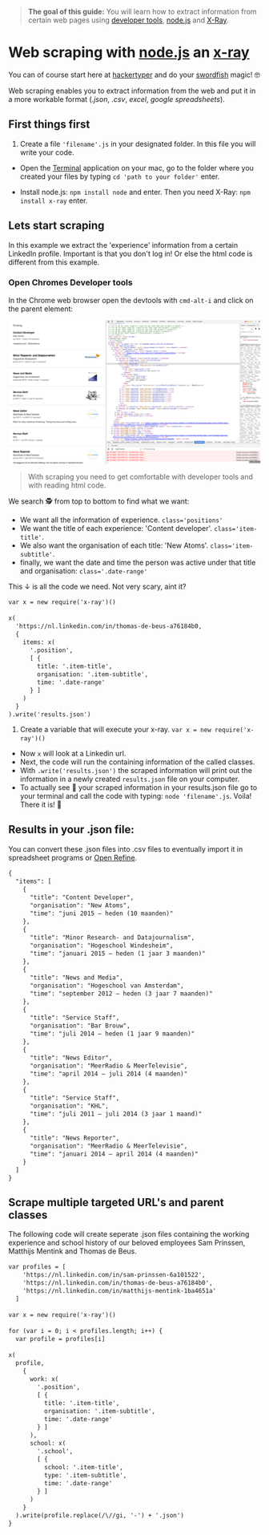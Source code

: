 > **The goal of this guide:** You will learn how to extract information from certain web pages using [developer tools](guides/fixing-errors/readme.md), [node.js](http://blog.modulus.io/absolute-beginners-guide-to-nodejs) and [X-Ray](https://www.npmjs.com/package/x-ray).

# Web scraping with [node.js](http://blog.modulus.io/absolute-beginners-guide-to-nodejs) an [x-ray](https://www.npmjs.com/package/x-ray)

You can of course start here at [hackertyper](http://hackertyper.com/) and do your [swordfish](http://www.imdb.com/title/tt0244244/?ref_=nv_sr_1) magic! 🤓

Web scraping enables you to extract information from the web and put it in a more workable format (*.json*, *.csv*, *excel*, *google spreadsheets*).     

## First things first

1. Create a file ```'filename'.js``` in your designated folder. In this file you will write your code.

* Open the [Terminal](http://www.macworld.co.uk/feature/mac-software/get-more-out-of-os-x-terminal-3608274/) application on your mac, go to the folder where you created your files by typing ```cd 'path to your folder'``` enter.

* Install node.js: ```npm install node``` and enter. Then you need X-Ray: ```npm install x-ray``` enter.

## Lets start scraping

In this example we extract the 'experience' information from a certain LinkedIn profile. Important is that you don't log in! Or else the html code is different from this example.

### Open Chromes Developer tools

In the Chrome web browser open the devtools with ```cmd-alt-i``` and click on the parent element:

<img src="../images/devtools-web-scraping.png" width="800">

> With scraping you need to get comfortable with developer tools and with reading html code.

We search 🕵 from top to bottom to find what we want:

* We want all the information of experience. ```class='positions'```
* We want the title of each experience: 'Content developer'. ```class='item-title'```.
* We also want the organisation of each title: 'New Atoms'. ```class='item-subtitle'```.
* finally, we want the date and time the person was active under that title and organisation: ```class='.date-range'```

This ↓ is all the code we need. Not very scary, aint it?

    var x = new require('x-ray')()

    x(
      'https://nl.linkedin.com/in/thomas-de-beus-a76184b0,
      {
        items: x(
          '.position',
          [ {
            title: '.item-title',
            organisation: '.item-subtitle',        
            time: '.date-range'
          } ]
        )
      }
    ).write('results.json')

1. Create a variable that will execute your x-ray. ```var x = new require('x-ray')()```
* Now ```x``` will look at a Linkedin url.
* Next, the code will run the containing information of the called classes.
* With ```.write('results.json')``` the scraped information will print out the information in a newly created ```results.json``` file on your computer.
* To actually see 👀 your scraped information in your results.json file go to your terminal and call the code with typing: ```node 'filename'.js```. Voila! There it is! 🎉      

## Results in your .json file:

You can convert these .json files into .csv files to eventually import it in spreadsheet programs or [Open Refine](http://openrefine.org/).

    {
      "items": [
        {
          "title": "Content Developer",
          "organisation": "New Atoms",
          "time": "juni 2015 – heden (10 maanden)"
        },
        {
          "title": "Minor Research- and Datajournalism",
          "organisation": "Hogeschool Windesheim",
          "time": "januari 2015 – heden (1 jaar 3 maanden)"
        },
        {
          "title": "News and Media",
          "organisation": "Hogeschool van Amsterdam",
          "time": "september 2012 – heden (3 jaar 7 maanden)"
        },
        {
          "title": "Service Staff",
          "organisation": "Bar Brouw",
          "time": "juli 2014 – heden (1 jaar 9 maanden)"
        },
        {
          "title": "News Editor",
          "organisation": "MeerRadio & MeerTelevisie",
          "time": "april 2014 – juli 2014 (4 maanden)"
        },
        {
          "title": "Service Staff",
          "organisation": "KHL",
          "time": "juli 2011 – juli 2014 (3 jaar 1 maand)"
        },
        {
          "title": "News Reporter",
          "organisation": "MeerRadio & MeerTelevisie",
          "time": "januari 2014 – april 2014 (4 maanden)"
        }
      ]
    }

## Scrape multiple targeted URL's and parent classes

The following code will create seperate .json files containing the working experience and school history of our beloved employees Sam Prinssen, Matthijs Mentink and Thomas de Beus.

    var profiles = [
        'https://nl.linkedin.com/in/sam-prinssen-6a101522',
        'https://nl.linkedin.com/in/thomas-de-beus-a76184b0',
        'https://nl.linkedin.com/in/matthijs-mentink-1ba4651a'
      ]

    var x = new require('x-ray')()

    for (var i = 0; i < profiles.length; i++) {
      var profile = profiles[i]

    x(
      profile,
        {
          work: x(
            '.position',
            [ {
              title: '.item-title',
              organisation: '.item-subtitle',
              time: '.date-range'
            } ]
          ),
          school: x(
            '.school',
            [ {
              school: '.item-title',
              type: '.item-subtitle',
              time: '.date-range'
            } ]
          )
        }
      ).write(profile.replace(/\//gi, '-') + '.json')
    }

